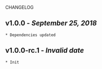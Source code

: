 <!--
changelogUtils.file is auto-generated using the monorepo-scripts package. Don't edit directly.
Edit the package's CHANGELOG.json file only.
-->

CHANGELOG

## v1.0.0 - _September 25, 2018_

    * Dependencies updated

## v1.0.0-rc.1 - _Invalid date_

    * Init
